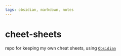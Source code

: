 ```yaml
---
tags: obsidian, markdown, notes
---
```


# cheet-sheets

repo for keeping my own cheat sheets, using [`Obsidian`](<https://obsidian.md/>)
